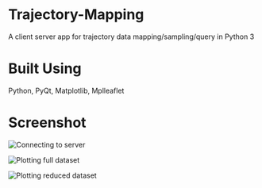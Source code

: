 # Trajectory-Mapping
A client server app for trajectory data mapping/sampling/query in Python 3

# Built Using
Python, PyQt, Matplotlib, Mplleaflet

# Screenshot

![Connecting to server](https://github.com/husmen/Trajectory-Mapping/images/Screenshot_1.png)

![Plotting full dataset](https://github.com/husmen/Trajectory-Mapping/images/Screenshot_2.png)

![Plotting reduced dataset](https://github.com/husmen/Trajectory-Mapping/images/Screenshot_3.png)
